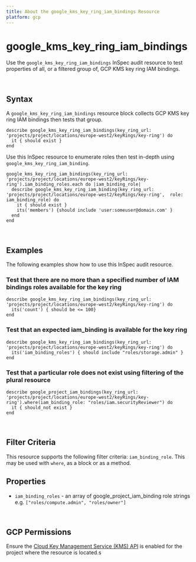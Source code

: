 ```yaml
---
title: About the google_kms_key_ring_iam_bindings Resource
platform: gcp
---
```


# google\_kms\_key\_ring\_iam\_bindings

Use the `google_kms_key_ring_iam_bindings` InSpec audit resource to test properties of all, or a filtered group of, GCP KMS key ring IAM bindings.

<br>

## Syntax

A `google_kms_key_ring_iam_bindings` resource block collects GCP KMS key ring IAM bindings then tests that group.

    describe google_kms_key_ring_iam_bindings(key_ring_url: 'projects/project/locations/europe-west2/keyRings/key-ring') do
      it { should exist }
    end

Use this InSpec resource to enumerate roles then test in-depth using `google_kms_key_ring_iam_binding`.

    google_kms_key_ring_iam_bindings(key_ring_url: 'projects/project/locations/europe-west2/keyRings/key-ring').iam_binding_roles.each do |iam_binding_role|
      describe google_kms_key_ring_iam_binding(key_ring_url: 'projects/project/locations/europe-west2/keyRings/key-ring',  role: iam_binding_role) do
        it { should exist }
        its('members') {should include 'user:someuser@domain.com' }
      end
    end

<br>

## Examples

The following examples show how to use this InSpec audit resource.

### Test that there are no more than a specified number of IAM bindings roles available for the key ring

    describe google_kms_key_ring_iam_bindings(key_ring_url: 'projects/project/locations/europe-west2/keyRings/key-ring') do
      its('count') { should be <= 100}
    end

### Test that an expected iam_binding is available for the key ring

    describe google_kms_key_ring_iam_bindings(key_ring_url: 'projects/project/locations/europe-west2/keyRings/key-ring') do
      its('iam_binding_roles') { should include "roles/storage.admin" }
    end
    
### Test that a particular role does not exist using filtering of the plural resource

    describe google_project_iam_bindings(key_ring_url: 'projects/project/locations/europe-west2/keyRings/key-ring').where(iam_binding_role: "roles/iam.securityReviewer") do
      it { should_not exist }
    end

<br>

## Filter Criteria

This resource supports the following filter criteria:  `iam_binding_role`.  This may be used with `where`, as a block or as a method.

## Properties

*  `iam_binding_roles` - an array of google_project_iam_binding role strings e.g. `["roles/compute.admin", "roles/owner"]`

<br>


## GCP Permissions

Ensure the [Cloud Key Management Service (KMS) API](https://console.cloud.google.com/apis/library/cloudkms.googleapis.com/) is enabled for the project where the resource is located.s